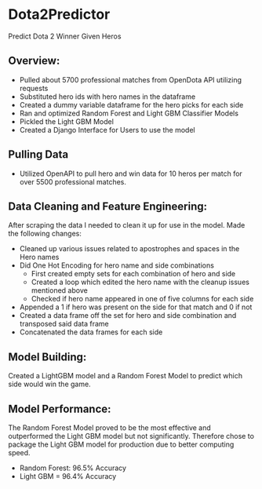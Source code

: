 # Dota2Predictor
Predict Dota 2 Winner Given Heros

## Overview:
* Pulled about 5700 professional matches from OpenDota API utilizing requests
* Substituted hero ids with hero names in the dataframe
* Created a dummy variable dataframe for the hero picks for each side
* Ran and optimized Random Forest and Light GBM Classifier Models
* Pickled the Light GBM Model
* Created a Django Interface for Users to use the model

## Pulling Data  
* Utilized OpenAPI to pull hero and win data for 10 heros per match for over 5500 professional matches.

## Data Cleaning and Feature Engineering:
After scraping the data I needed to clean it up for use in the model. Made the following changes:  
* Cleaned up various issues related to apostrophes and spaces in the Hero names
* Did One Hot Encoding for hero name and side combinations
  * First created empty sets for each combination of hero and side
  * Created a loop which edited the hero name with the cleanup issues mentioned above
  * Checked if hero name appeared in one of five columns for each side
* Appended a 1 if hero was present on the side for that match and 0 if not
* Created a data frame off the set for hero and side combination and transposed said data frame
* Concatenated the data frames for each side

## Model Building:  
Created a LightGBM model and a Random Forest Model to predict which side would win the game.

## Model Performance:  
The Random Forest Model proved to be the most effective and outperformed the Light GBM model but not significantly. Therefore chose to package the Light GBM model for production due to better computing speed.  
* Random Forest: 96.5% Accuracy
* Light GBM = 96.4% Accuracy
